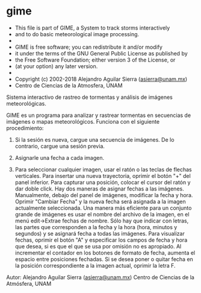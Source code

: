 # gime

 * This file is part of GIME, a System to track storms interactively
 * and to do basic meteorological image processing.
 *
 * GIME is free software; you can redistribute it and/or modify
 * it under the terms of the GNU General Public License as published by
 * the Free Software Foundation; either version 3 of the License, or
 * (at your option) any later version.
 *
 * Copyright (c) 2002-2018  Alejandro Aguilar Sierra (asierra@unam.mx)
 * Centro de Ciencias de la Atmosfera, UNAM 

Sistema interactivo de rastreo de tormentas y análisis de imágenes
meteorológicas.

GIME es un programa para analizar y rastrear tormentas en secuencias de imágenes o mapas meteorológicos. Funciona con el siguiente procedimiento:

1. Si la sesión es nueva, cargue una secuencia de imágenes. De lo
  contrario, cargue una sesión previa.

2. Asignarle una fecha a cada imagen.

3. Para seleccionar cualquier imagen, usar el ratón o las teclas de
  flechas verticales.  Para insertar una nueva trayectoria, oprimir el
  botón "+" del panel inferior.  Para capturar una posición, colocar
  el cursor del ratón y dar doble click.  Hay dos maneras de asignar
  fechas a las imágenes.  Manualmente, debajo del panel de imágenes,
  modificar la fecha y hora. Oprimir "Cambiar Fecha" y la nueva fecha
  será asignada a la imagen actualmente seleccionada.  Una manera más
  eficiente para un conjunto grande de imágenes es usar el nombre del
  archivo de la imagen, en el menú edit->Extrae fechas de nombre. Sólo
  hay que indicar con letras, las partes que corresponden a la fecha y
  la hora (hora, minutos y segundos) y se asignará fecha a todas las
  imágenes.  Para visualizar fechas, oprimir el botón "A" y
  especificar los campos de fecha y hora que desea, si es que el que
  se usa por omisión no es apropiado.  Al incrementar el contador en
  los botones de formato de fecha, aumenta el espacio entre posiciones
  fechadas. Si se desea poner o quitar fecha en la posición
  correspondiente a la imagen actual, oprimir la letra F.

Autor: Alejandro Aguilar Sierra (asierra@unam.mx)
Centro de Ciencias de la Atmósfera, UNAM


